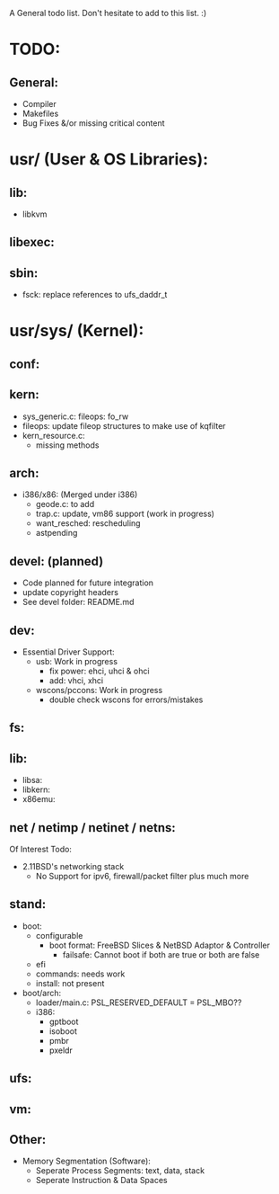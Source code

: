 A General todo list. Don't hesitate to add to this list. :)

# TODO:
## General:
- Compiler
- Makefiles
- Bug Fixes &/or missing critical content

# usr/ (User & OS Libraries):
## lib:
- libkvm
		
## libexec:

## sbin:
- fsck: replace references to ufs_daddr_t
		
# usr/sys/ (Kernel):
## conf:

## kern:
- sys_generic.c: fileops: fo_rw
- fileops: update fileop structures to make use of kqfilter
- kern_resource.c:
	- missing methods
	
## arch:
- i386/x86: (Merged under i386)
	- geode.c: to add
	- trap.c: update, vm86 support (work in progress)
	- want_resched: rescheduling
	- astpending

## devel: (planned)
- Code planned for future integration
- update copyright headers
- See devel folder: README.md
	
## dev:
- Essential Driver Support:
	- usb: 							Work in progress
		- fix power: ehci, uhci & ohci
		- add: vhci, xhci
	- wscons/pccons:					Work in progress
		- double check wscons for errors/mistakes

## fs:


## lib:
- libsa:
- libkern:
- x86emu:
	
## net / netimp / netinet / netns:
Of Interest Todo:
- 2.11BSD's networking stack
	- No Support for ipv6, firewall/packet filter plus much more

## stand:
- boot:
	- configurable
		- boot format: FreeBSD Slices & NetBSD Adaptor & Controller
			- failsafe: Cannot boot if both are true or both are false
	- efi
	- commands: needs work
	- install: not present
- boot/arch:
	- loader/main.c: PSL_RESERVED_DEFAULT = PSL_MBO??
	- i386:
		- gptboot
		- isoboot
		- pmbr
		- pxeldr

## ufs:

## vm:

## Other:
- Memory Segmentation (Software):
	- Seperate Process Segments: text, data, stack
	- Seperate Instruction & Data Spaces
